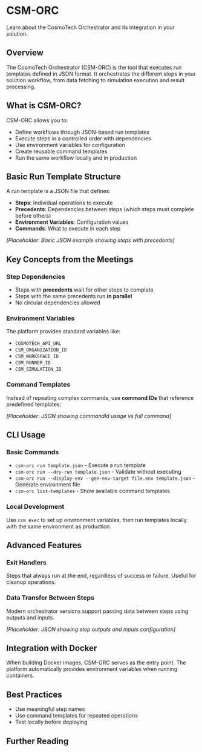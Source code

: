 # CSM-ORC

Learn about the CosmoTech Orchestrator and its integration in your solution.

## Overview

The CosmoTech Orchestrator (CSM-ORC) is the tool that executes run templates defined in JSON format. It orchestrates the different steps in your solution workflow, from data fetching to simulation execution and result processing.

## What is CSM-ORC?

CSM-ORC allows you to:

- Define workflows through JSON-based run templates
- Execute steps in a controlled order with dependencies
- Use environment variables for configuration
- Create reusable command templates
- Run the same workflow locally and in production

## Basic Run Template Structure

A run template is a JSON file that defines:

- **Steps**: Individual operations to execute
- **Precedents**: Dependencies between steps (which steps must complete before others)
- **Environment Variables**: Configuration values
- **Commands**: What to execute in each step

*[Placeholder: Basic JSON example showing steps with precedents]*

## Key Concepts from the Meetings

### Step Dependencies
- Steps with **precedents** wait for other steps to complete
- Steps with the same precedents run **in parallel**
- No circular dependencies allowed

### Environment Variables
The platform provides standard variables like:

- `COSMOTECH_API_URL`
- `CSM_ORGANIZATION_ID`
- `CSM_WORKSPACE_ID`
- `CSM_RUNNER_ID`
- `CSM_SIMULATION_ID`

### Command Templates
Instead of repeating complex commands, use **command IDs** that reference predefined templates:

*[Placeholder: JSON showing commandId usage vs full command]*

## CLI Usage

### Basic Commands

- `csm-orc run template.json` - Execute a run template
- `csm-orc run --dry-run template.json` - Validate without executing
- `csm-orc run --display-env --gen-env-target file.env template.json` - Generate environment file
- `csm-orc list-templates` - Show available command templates

### Local Development
Use `csm exec` to set up environment variables, then run templates locally with the same environment as production.

## Advanced Features

### Exit Handlers
Steps that always run at the end, regardless of success or failure. Useful for cleanup operations.

### Data Transfer Between Steps
Modern orchestrator versions support passing data between steps using outputs and inputs.

*[Placeholder: JSON showing step outputs and inputs configuration]*

## Integration with Docker

When building Docker images, CSM-ORC serves as the entry point. The platform automatically provides environment variables when running containers.

## Best Practices

- Use meaningful step names
- Use command templates for repeated operations
- Test locally before deploying

## Further Reading

